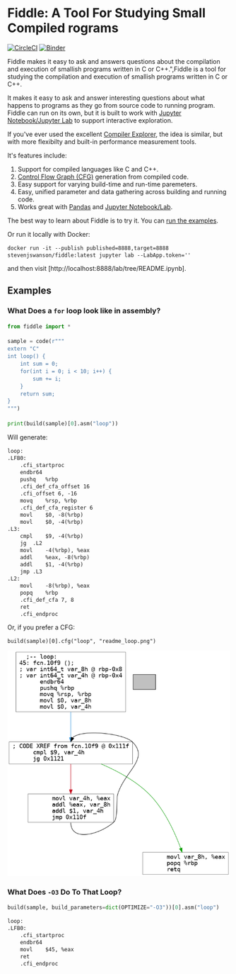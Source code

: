 # Fiddle: A Tool For Studying Small Compiled rograms

[![CircleCI](https://circleci.com/gh/circleci/circleci-docs.svg?style=svg)](https://circleci.com/gh/circleci/circleci-docs)
[![Binder](https://mybinder.org/badge_logo.svg)](https://mybinder.org/v2/gh/NVSL/fiddle/main?labpath=fiddle%2Fexamples%2Fstd_maps.ipynb)
	
Fiddle makes it easy to ask and answers questions about the compilation and
execution of smallish programs written in C or C++.",Fiddle is a tool for
studying the compilation and execution of smallish programs written in C or
C++.

It makes it easy to ask and answer interesting questions about what happens to
programs as they go from source code to running program.  Fiddle can run on its
own, but it is built to work with [Jupyter Notebook/Jupyter
Lab](https://jupyter.org/) to support interactive exploration.

If you've ever used the excellent [Compiler Explorer](https://godbolt.org/), the idea is
similar, but with more flexibilty and built-in performance measurement tools.

It's features include:

1. Support for compiled languages like C and C++.
2. [Control Flow Graph (CFG)](https://en.wikipedia.org/wiki/Control-flow_graph) generation from compiled code.
3. Easy support for varying build-time and run-time paremeters.
4. Easy, unified parameter and data gathering across building and running code.
5. Works great with [Pandas](https://pandas.pydata.org/) and  [Jupyter Notebook/Lab](https://jupyter.org/).

The best way to learn about Fiddle is to try it.  You can [run the
examples](https://mybinder.org/v2/gh/NVSL/fiddle/main?labpath=README.ipynb).

Or run it locally with Docker:

```
docker run -it --publish published=8888,target=8888 stevenjswanson/fiddle:latest jupyter lab --LabApp.token=''
```

and then visit [http://localhost:8888/lab/tree/README.ipynb].

## Examples

### What Does a `for` loop look like in assembly?

```python
from fiddle import *

sample = code(r"""
extern "C"
int loop() {
	int sum = 0;
	for(int i = 0; i < 10; i++) {
		sum += i;
	}
	return sum;
}
""")

print(build(sample)[0].asm("loop"))
```

Will generate:

```gas
loop:
.LFB0:
	.cfi_startproc
	endbr64
	pushq	%rbp
	.cfi_def_cfa_offset 16
	.cfi_offset 6, -16
	movq	%rsp, %rbp
	.cfi_def_cfa_register 6
	movl	$0, -8(%rbp)
	movl	$0, -4(%rbp)
.L3:
	cmpl	$9, -4(%rbp)
	jg	.L2
	movl	-4(%rbp), %eax
	addl	%eax, -8(%rbp)
	addl	$1, -4(%rbp)
	jmp	.L3
.L2:
	movl	-8(%rbp), %eax
	popq	%rbp
	.cfi_def_cfa 7, 8
	ret
	.cfi_endproc
```

Or, if you prefer a CFG:

```
build(sample)[0].cfg("loop", "readme_loop.png") 
```

![CFG Example](images/readme_loop.png)

### What Does `-O3` Do To That Loop?

```python
build(sample, build_parameters=dict(OPTIMIZE="-O3"))[0].asm("loop")
```

```gas
loop:
.LFB0:
	.cfi_startproc
	endbr64
	movl	$45, %eax
	ret
	.cfi_endproc
```


